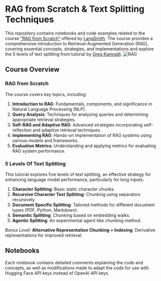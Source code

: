 # RAG from Scratch & Text Splitting Techniques

This repository contains notebooks and code examples related to the course ["RAG from Scratch"](https://www.youtube.com/watch?v=sVcwVQRHIc8&t=3s) offered by [LangSmith](https://www.langchain.com/langsmith). The course provides a comprehensive introduction to Retrieval-Augmented Generation (RAG), covering essential concepts, strategies, and implementations and explore the 5 levels of text splitting from tutorial by [Greg Kamradt](https://www.youtube.com/watch?v=8OJC21T2SL4&t=3274s).
![RAG](https://github.com/user-attachments/assets/669bccea-3164-42e6-bf07-4e75ac16b942)


## Course Overview

### RAG from Scratch
The course covers key topics, including:

1. **Introduction to RAG**: Fundamentals, components, and significance in Natural Language Processing (NLP).
2. **Query Analysis**: Techniques for analyzing queries and determining appropriate retrieval strategies.
3. **Self-RAG and Adaptive RAG**: Advanced strategies incorporating self-reflection and adaptive retrieval techniques.
4. **Implementing RAG**: Hands-on implementation of RAG systems using various models and frameworks.
5. **Evaluation Metrics**: Understanding and applying metrics for evaluating RAG system performance.

### 5 Levels Of Text Splitting
This tutorial explores five levels of text splitting, an effective strategy for enhancing language model performance, particularly for long inputs:

1. **Character Splitting**: Basic static character chunks.
2. **Recursive Character Text Splitting**: Chunking using separators recursively.
3. **Document Specific Splitting**: Tailored methods for different document types (PDF, Python, Markdown).
4. **Semantic Splitting**: Chunking based on embedding walks.
5. **Agentic Splitting**: An experimental agent-like chunking method.

*Bonus Level:* **Alternative Representation Chunking + Indexing**: Derivative representations for improved retrieval.

## Notebooks

Each notebook contains detailed comments explaining the code and concepts, as well as modifications made to adapt the code for use with Hugging Face API keys instead of OpenAI API keys.

